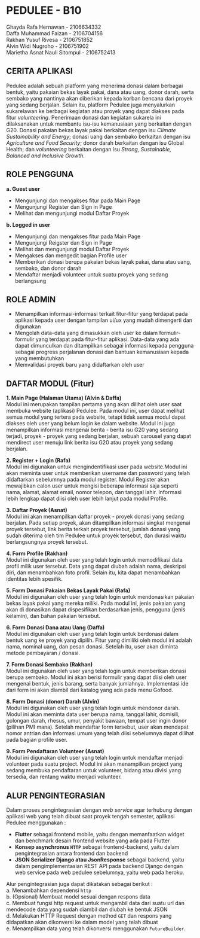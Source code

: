 # PEDULEE - B10
Ghayda Rafa Hernawan - 2106634332 <br />
Daffa Muhammad Faizan - 2106704156 <br />
Rakhan Yusuf Rivesa - 2106751852 <br />
Alvin Widi Nugroho - 2106751902 <br />
Marietha Asnat Nauli Sitompul - 2106752413 <br />

## CERITA APLIKASI
Pedulee adalah sebuah platform yang menerima donasi dalam berbagai bentuk, yaitu pakaian bekas layak pakai, dana atau uang, donor darah, serta sembako yang nantinya akan diberikan kepada korban bencana dari proyek yang sedang berjalan. Selain itu, platform Pedulee juga menyalurkan sukarelawan ke berbagai kegiatan atau proyek yang dapat diakses pada fitur _volunteering_. Penerimaan donasi dan kegiatan sukarela ini dilaksanakan untuk membantu isu-isu kemanusiaan yang berkaitan dengan G20. Donasi pakaian bekas layak pakai berkaitan dengan isu _Climate Sustainability and Energy_; donasi uang dan sembako berkaitan dengan isu _Agriculture and Food Security_; donor darah berkaitan dengan isu Global Health; dan _volunteering_ berkaitan dengan isu _Strong, Sustainable, Balanced and Inclusive Growth_. <br />

## ROLE PENGGUNA
**a. Guest user** <br />
- Mengunjungi dan mengakses fitur pada Main Page <br />
- Mengunjungi Register dan Sign in Page <br />
- Melihat dan mengunjungi modul Daftar Proyek <br />

**b. Logged in user** <br />
- Mengunjungi dan mengakses fitur pada Main Page <br />
- Mengunjungi Reigster dan Sign in Page <br />
- Melihat dan mengunjungi modul Daftar Proyek <br />
- Mengakses dan mengedit bagian Profile user <br />
- Memberikan donasi berupa pakaian bekas layak pakai, dana atau uang, sembako, dan donor darah <br />
- Mendaftar menjadi volunteer untuk suatu proyek yang sedang berlangsung <br />

## ROLE ADMIN
- Menampilkan informasi-informasi terkait fitur-fitur yang terdapat pada aplikasi kepada user dengan tampilan ui/ux yang mudah dimengerti dan digunakan <br />
- Mengolah data-data yang dimasukkan oleh user ke dalam formulir-formulir yang terdapat pada fitur-fitur aplikasi. Data-data yang ada dapat dimunculkan dan ditampilkan sebagai informasi kepada pengguna sebagai progress perjalanan donasi dan bantuan kemanusiaan kepada yang membutuhkan <br />
- Memvalidasi proyek baru yang didaftarkan oleh user <br />

## DAFTAR MODUL (Fitur)
**1. Main Page (Halaman Utama) (Alvin & Daffa)** <br />
Modul ini merupakan tampilan pertama yang akan dilihat oleh user saat membuka website (aplikasi) Pedulee. Pada modul ini, user dapat melihat semua modul yang tertera pada website, tetapi tidak semua modul dapat diakses oleh user yang belum login ke dalam website. Modul ini juga menampilkan informasi mengenai berita - berita isu G20 yang sedang terjadi, proyek - proyek yang sedang berjalan, sebuah carousel yang dapat mendirect user menuju link berita isu G20 atau proyek yang sedang berjalan. <br />

**2. Register + Login (Rafa)** <br />
Modul ini digunakan untuk mengindentifikasi user pada website.Modul ini akan meminta user untuk memberikan username dan password yang telah didaftarkan sebelumnya pada modul register. Modul Register akan mewajibkan calon user untuk mengisi beberapa informasi saja seperti nama, alamat, alamat email, nomor telepon, dan tanggal lahir. Informasi lebih lengkap dapat diisi oleh user lebih lanjut pada modul Profile. <br />

**3. Daftar Proyek (Asnat)** <br />
Modul ini akan menampilkan daftar proyek - proyek donasi yang sedang berjalan. Pada setiap proyek, akan ditampilkan informasi singkat mengenai proyek tersebut, link berita terkait proyek tersebut, jumlah donasi yang sudah diterima oleh tim Pedulee untuk proyek tersebut, dan durasi waktu berlangsungnya proyek tersebut.<br />

**4. Form Profile (Rakhan)** <br />
Modul ini digunakan oleh user yang telah login untuk memodifikasi data profil milik user tersebut. Data yang dapat diubah adalah nama, deskripsi diri, dan menambahkan foto profil. Selain itu, kita dapat menambahkan identitas lebih spesifik. <br />

**5. Form Donasi Pakaian Bekas Layak Pakai (Rafa)** <br />
Modul ini digunakan oleh user yang telah login untuk mendonasikan pakaian bekas layak pakai yang mereka miliki. Pada modul ini, jenis pakaian yang akan di donasikan dapat dispesifikan berdasarkan jenis, pengguna (jenis kelamin), dan bahan pakaian tersebut. <br />

**6. Form Donasi Dana atau Uang (Daffa)** <br />
Modul ini digunakan oleh user yang telah login untuk berdonasi dalam bentuk uang ke proyek yang dipilih. Fitur yang dimiliki oleh modul ini adalah nama, nominal uang, dan pesan donasi. Setelah itu, user akan diminta metode pembayaran / donasi. <br />

**7. Form Donasi Sembako (Rakhan)** <br />
Modul ini digunakan oleh user yang telah login untuk memberikan donasi berupa sembako. Modul ini akan berisi formulir yang dapat diisi oleh user mengenai bentuk, jenis barang, serta banyak jumlahnya. Implementasi ide dari form ini akan diambil dari katalog yang ada pada menu Gofood. <br />

**8. Form Donasi (donor) Darah (Alvin)** <br />
Modul ini digunakan oleh user yang telah login untuk mendonor darah. Modul ini akan meminta data user berupa nama, tanggal lahir, domisili, golongan darah, rhesus, umur, penyakit bawaan, tempat user ingin donor (pilihan PMI mana). Setelah mendaftar form tersebut, user akan mendapat nomor antrian dan informasi umum yang telah diisi sebelumnya dapat dilihat pada bagian profile user. <br />

**9. Form Pendaftaran Volunteer (Asnat)** <br />
Modul ini digunakan oleh user yang telah login untuk mendaftar menjadi volunteer pada suatu project. Modul ini akan menampilkan project yang sedang membuka pendaftaran untuk volunteer, bidang atau divisi yang tersedia, dan rentang waktu menjadi volunteer. <br />

## ALUR PENGINTEGRASIAN
Dalam proses pengintegrasian dengan _web service_ agar terhubung dengan aplikasi web yang telah dibuat saat proyek tengah semester, aplikasi Pedulee menggunakan : <br />
- **Flutter** sebagai frontend mobile, yaitu dengan memanfaatkan widget dan benchmark desain frontend website yang ada pada Flutter <br />
- **Konsep asynchronus `HTTP`** sebagai frontend-backend, yaitu dalam pengintegrasian antara frontend dan backend <br />
- **JSON Serializer Django atau JsonResponse** sebagai backend, yaitu dalam pengimplementasian REST API pada backend Django dengan web service pada web pedulee sebelumnya, yaitu web pada heroku. <br />

Alur pengintegrasian juga dapat dikatakan sebagai berikut : <br />
a. Menambahkan dependensi `http` <br />
b. (Opsional) Membuat model sesuai dengan respons data <br />
c. Membuat fungsi http request untuk mengambil data dari suatu url dan mendecode data yang sudah diambil dan diubah ke bentuk JSON <br />
d. Melakukan HTTP Request dengan method `GET` dan respons yang didapatkan akan dikonversi ke dalam model yang telah dibuat <br />
e. Menampilkan data yang telah dikonversi menggunakan `FutureBuilder`. <br />
